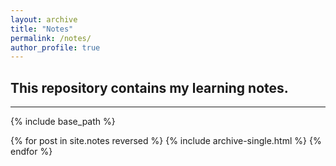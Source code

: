 ```yaml
---
layout: archive
title: "Notes"
permalink: /notes/
author_profile: true
---
```

This repository contains my learning notes.
---
---
{% include base_path %}

{% for post in site.notes reversed %}
  {% include archive-single.html %}
{% endfor %}

